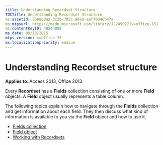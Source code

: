 ```yaml
---
title: Understanding Recordset Structure
TOCTitle: Understanding Recordset Structure
ms:assetid: 2668d8a2-3c2b-785c-88ed-eeff0d46b47a
ms:mtpsurl: https://msdn.microsoft.com/library/JJ249027(v=office.15)
ms:contentKeyID: 48543808
ms.date: 09/18/2015
mtps_version: v=office.15
ms.localizationpriority: medium
---
```


# Understanding Recordset structure

**Applies to**: Access 2013, Office 2013

Every **Recordset** has a **Fields** collection consisting of one or more **Field** objects. A **Field** object usually represents a table column. 

The following topics explain how to navigate through the **Fields** collection and get information about each field. They then discuss what kind of information is available to you via the **Field** object and how to use it.

- [Fields collection](the-fields-collection.md)
- [Field object](the-field-object.md)
- [Working with Recordsets](working-with-recordsets.md)

